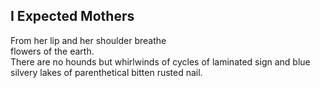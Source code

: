 I Expected Mothers
------------------
From her lip and her shoulder breathe  
flowers of the earth.  
There are no hounds but whirlwinds of cycles of laminated sign and blue  
silvery lakes of parenthetical bitten rusted nail.  
